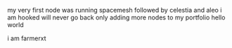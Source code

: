 my very first node was running spacemesh
followed by celestia and aleo
i am hooked will never go back only adding more nodes to my portfolio
hello world 

i am farmerxt
